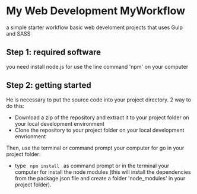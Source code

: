 # My Web Development MyWorkflow

a simple starter workflow basic web develoment projects that uses Gulp and SASS

## Step 1: required software

<p>you need install node.js for use the line command 'npm' on your computer</p>

## Step 2: getting started

He is necessary to put the source code into your project directory. 2 way to do this:
- Download a zip of the repository and extract it to your project folder on your local development environment
- Clone the repository to your project folder on your local development envrionment

Then, use the terminal or command prompt your computer for go in your project folder:
- type <code> npm install </code> as command prompt or in the terminal your computer for install the node modules (this will install the dependencies from the package.json file and create a folder 'node_modules' in your project folder).








